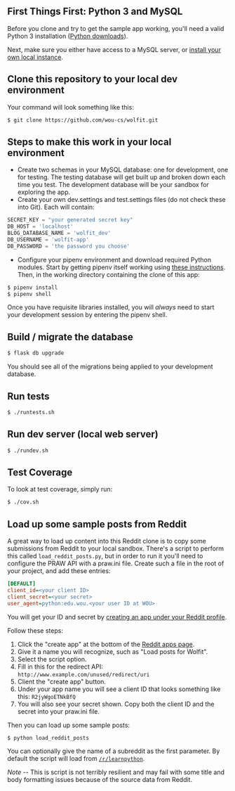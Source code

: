 ## First Things First: Python 3 and MySQL

Before you clone and try to get the sample app working, you'll need a valid Python 3 installation ([Python downloads](https://www.python.org/downloads/)).

Next, make sure you either have access to a MySQL server, or [install your own local instance](https://dev.mysql.com/downloads/mysql/).

## Clone this repository to your local dev environment

Your command will look something like this:

``` sh
$ git clone https://github.com/wou-cs/wolfit.git
```

## Steps to make this work in your local environment

* Create two schemas in your MySQL database: one for development, one for testing. The testing database will get built up and broken down each time you test. The development database will be your sandbox for exploring the app.
* Create your own dev.settings and test.settings files (do not check these into Git). Each will contain:

``` py
SECRET_KEY = "your generated secret key"
DB_HOST = 'localhost'
BLOG_DATABASE_NAME = 'wolfit_dev'
DB_USERNAME = 'wolfit-app'
DB_PASSWORD = 'the password you choose'
```

* Configure your pipenv environment and download required Python modules. Start by getting pipenv itself working using [these instructions](https://pipenv.readthedocs.io/en/latest/). Then, in the working directory containing the clone of this app:

``` sh
$ pipenv install
$ pipenv shell
```

Once you have requisite libraries installed, you will *always* need to start your development session by entering the pipenv shell.

## Build / migrate the database

``` sh
$ flask db upgrade
```

You should see all of the migrations being applied to your development database.

## Run tests

``` sh
$ ./runtests.sh
```

## Run dev server (local web server)

``` sh
$ ./rundev.sh
```


## Test Coverage

To look at test coverage, simply run:

``` sh
$ ./cov.sh
```

## Load up some sample posts from Reddit

A great way to load up content into this Reddit clone is to copy some submissions from Reddit to your local sandbox. There's a script to perform this called `load_reddit_posts.py`, but in order to run it you'll need to configure the PRAW API with a praw.ini file. Create such a file in the root of your project, and add these entries:

``` ini
[DEFAULT]
client_id=<your client ID>
client_secret=<your secret>
user_agent=python:edu.wou.<your user ID at WOU>
```

You will get your ID and secret by [creating an app under your Reddit profile](https://www.reddit.com/prefs/apps).

Follow these steps:

1. Click the "create app" at the bottom of the [Reddit apps page](https://www.reddit.com/prefs/apps).
2. Give it a name you will recognize, such as "Load posts for Wolfit".
3. Select the script option.
4. Fill in this for the redirect API: `http://www.example.com/unused/redirect/uri`
5. Client the "create app" button.
6. Under your app name you will see a client ID that looks something like this: `R2jyWgoETNkBfQ`
7. You will also see your secret shown. Copy both the client ID and the secret into your praw.ini file.

Then you can load up some sample posts:

``` sh
$ python load_reddit_posts
```

You can optionally give the name of a subreddit as the first parameter. By default the script will load from [`/r/learnpython`](https://www.reddit.com/r/learnpython/).

*Note* -- This is script is not terribly resilient and may fail with some title and body formatting issues because of the source data from Reddit.